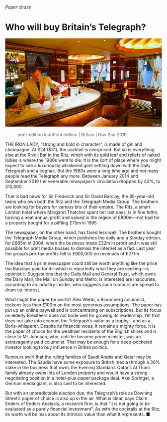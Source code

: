 ###### Paper chase

# Who will buy Britain’s Telegraph? 

![image](images/20191102_brp503.jpg) 

> print-edition iconPrint edition | Britain | Nov 2nd 2019 

THE IRON LADY, “strong and bold in character”, is made of gin and champagne. At £24 ($31), the cocktail is overpriced. But so is everything else at the Rivoli Bar in the Ritz, which with its gold leaf and reliefs of naked ladies is where the 1980s went to die. It is the sort of place where you might expect to see a luxuriously whiskered gent settling down with the Daily Telegraph and a cognac. But the 1980s were a long time ago and not many people read the Telegraph any more. Between January 2014 and September 2019 the venerable newspaper’s circulation dropped by 43%, to 310,000. 

That is bad news for Sir Frederick and Sir David Barclay, the 85-year-old twins who own both the Ritz and the Telegraph Media Group. The brothers are looking for buyers for various bits of their empire. The Ritz, a smart London hotel where Margaret Thatcher spent her last days, is in fine fettle, turning a neat annual profit and valued in the region of £800m—not bad for a property bought for a piffling £75m in 1995. 

The newspaper, on the other hand, has fared less well. The brothers bought the Telegraph Media Group, which publishes the daily and a Sunday edition, for £665m in 2004, when the business made £32m in profit and it was still possible for print media bosses to dismiss the internet as a fad. Last year the group’s pre-tax profits fell to £900,000 on revenues of £271m. 

The idea that a print newspaper could still be worth anything like the price the Barclays paid for it—which is reportedly what they are seeking—is optimistic. Suggestions that the Daily Mail and General Trust, which owns the Daily Mail, the Mail on Sunday and Metro, is interested are inaccurate, according to an industry insider, who suggests such rumours are spread to drum up interest. 

What might the paper be worth? Alex Webb, a Bloomberg columnist, reckons less than £100m on the most generous assumptions. The paper has put up an online paywall and is concentrating on subscriptions, but its focus on elderly Brexiteers does not bode well for growing its readership. Yet that does not take into account the Telegraph’s value as a trophy—and as a Boris-whisperer. Despite its financial woes, it remains a mighty force. It is the paper of choice for the wealthier residents of the English shires and is close to Mr Johnson, who, until he became prime minister, was an extravagantly paid columnist. That may be enough for a deep-pocketed investor looking to buy influence in British politics. 

Rumours swirl that the ruling families of Saudi Arabia and Qatar may be interested. The Saudis have some exposure to British media through a 30% stake in the business that owns the Evening Standard. Qatar’s Al Thani family already owns lots of London property and would have a strong negotiating position in a hotel-plus-paper package deal. Axel Springer, a German media giant, is also said to be interested. 

But with an unpredictable election due, the Telegraph’s role as Downing Street’s paper of choice is also up in the air. What is clear, says Claire Enders of Enders Analysis, a research firm, is that “it is not going to be evaluated as a purely financial investment”. As with the cocktails at the Ritz, its worth will be less about its intrinsic value than what it represents. ■ 

